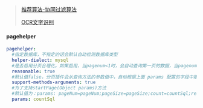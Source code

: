 > [推荐算法-协同过滤算法](https://github.com/hyb-store/mahout)
>
> [OCR文字识别](https://github.com/hyb-store/ocr)


















#### pagehelper
```yaml
pagehelper:
  #指定数据库，不指定的话会默认自动检测数据库类型
  helper-dialect: mysql  
  #是否启用分页合理化。如果启用，当pagenum<1时，会自动查询第一页的数据，当pagenum>pages时，自动查询最后一页数据；不启用的，以上两种情况都会返回空数据
  reasonable: true  
  #默认值false，分页插件会从查询方法的参数值中，自动根据上面 params 配置的字段中取值，查找到合适的值时就会自动分页。
  support-methods-arguments: true 
  #为了支持startPage(Object params)方法
  #默认值为：params: pageNum=pageNum;pageSize=pageSize;count=countSql;reasonable=reasonable;pageSizeZero=pageSizeZero
  params: countSql
```